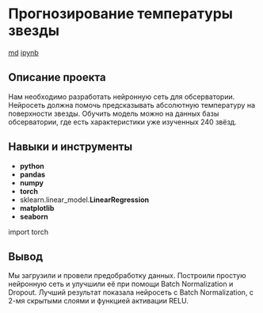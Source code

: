 # Прогнозирование температуры звезды

[md]()    [ipynb]()

## Описание проекта

Нам необходимо разработать нейронную сеть для обсерватории. Нейросеть должна помочь предсказывать абсолютную температуру на поверхности звезды. Обучить модель можно на данных базы обсерватории, где есть характеристики уже изученных 240 звёзд.


## Навыки и инструменты

- **python**
- **pandas**
- **numpy**
- **torch**
- sklearn.linear_model.**LinearRegression**
- **matplotlib**
- **seaborn**

import torch


## Вывод

Мы загрузили и провели предобработку данных. Построили простую нейронную сеть и улучшили её при помощи Batch Normalization и Dropout. Лучший результат показала нейросеть c Batch Normalization, с 2-мя скрытыми слоями и функцией активации RELU.